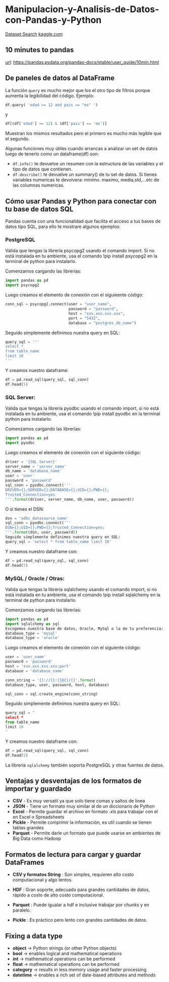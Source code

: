 # Manipulacion-y-Analisis-de-Datos-con-Pandas-y-Python

[Dataset Search](https://datasetsearch.research.google.com/)
[kaggle.com](https://www.kaggle.com/)

## 10 minutes to pandas

[url](https://pandas.pydata.org/pandas-docs/stable/user_guide/10min.html): https://pandas.pydata.org/pandas-docs/stable/user_guide/10min.html

## De paneles de datos al DataFrame

La función `query` es mucho mejor que los el otro tipo de filtros porque aumenta la legibilidad del código. Ejemplo:

```python
df.query( 'edad >= 12 and pais == "mx" ')
```

y

```python
df[(df['edad'] >= 12) & (df['pais'] == 'mx')]
```

Muestran los mismos resultados pero el primero es mucho más legible que el segundo.

Algunas funciones muy útiles cuando arrancas a analizar un set de datos luego de tenerlo como un dataframe(df) son:

- `df.info()` te devuelve un resumen con la estructura de las variables y el tipo de datos que contienen.
- `df.describe()` te devuelve un summary() de tu set de datos. Si tienes variables numericas te devolvera: minimo. maximo, media,std,…etc de las columnas numericas.

## Cómo usar Pandas y Python para conectar con tu base de datos SQL

Pandas cuenta con una funcionalidad que facilita el acceso a tus bases de datos tipo SQL, para ello te mostrare algunos ejemplos:

### PostgreSQL

Valida que tengas la librería psycopg2 usando el comando import. Si no está instalada en tu ambiente, usa el comando !pip install psycopg2 en la terminal de python para instalarlo.

Comenzamos cargando las librerías:

```python
import pandas as pd
import psycopg2
```

Luego creamos el elemento de conexión con el siguieente código:

```python
conn_sql = psycopg2.connect(user = "user_name",
                            password = "password",
                            host = "xxx.xxx.xxx.xxx",
                            port = "5432",
                            database = "postgres_db_name")
```

Seguido simplemente definimos nuestra query en SQL:

```python
query_sql = '''
select *
from table_name
limit 10
'''
```

Y creamos nuestro dataframe:

```python
df = pd.read_sql(query_sql, sql_conn)
df.head(5)
```

### SQL Server:

Valida que tengas la librería pyodbc usando el comando import, si no está instalada en tu ambiente, usa el comando !pip install pyodbc en la terminal python para instalarlo.

Comenzamos cargando las librerías:

```python
import pandas as pd
import pyodbc
```

Luego creamos el elemento de conexión con el siguiente código:

```python
driver = '{SQL Server}'
server_name = 'server_name'
db_name = 'database_name'
user = 'user'
password = 'password'
sql_conn = pyodbc.connect('''
DRIVER={};SERVER={};DATABASE={};UID={};PWD={};
Trusted_Connection=yes
'''.format(driver, server_name, db_name, user, password))
```

O si tienes el DSN:

```python
dsn = 'odbc_datasource_name'
sql_conn = pyodbc.connect('''
DSN={};UID={};PWD={};Trusted_Connection=yes;
'''.format(dsn, user, password))
Seguido simplemente definimos nuestra query en SQL:
query_sql = 'select * from table_name limit 10'
```

Y creamos nuestro dataframe con:

```python
df = pd.read_sql(query_sql, sql_conn)
df.head(5)
```

### MySQL / Oracle / Otras:

Valida que tengas la librería sqlalchemy usando el comando import, si no está instalada en tu ambiente, usa el comando !pip install sqlalchemy en la terminal de python para instalarlo.

Comenzamos cargando las librerías:

```python
import pandas as pd
import sqlalchemy as sql
Escogemos nuestra base de datos, Oracle, MySql o la de tu preferencia:
database_type = 'mysql'
database_type = 'oracle'
```

Luego creamos el elemento de conexión con el siguiente código:

```python
user = 'user_name'
password = 'password'
host = 'xxx.xxx.xxx.xxx:port'
database = 'database_name'

conn_string = '{}://{}:{}@{}/{}'.format(
database_type, user, password, host, database)

sql_conn = sql.create_engine(conn_string)
```

Seguido simplemente definimos nuestra query en SQL:

```python
query_sql = "
select *
from table_name
limit 10
"
```

Y creamos nuestro dataframe con:

```python
df = pd.read_sql(query_sql, sql_conn)
df.head(5)
```

La libreria `sqlalchemy` también soporta PostgreSQL y otras fuentes de datos.

## Ventajas y desventajas de los formatos de importar y guardado

- **CSV** - Es muy versatil ya que solo tiene comas y saltos de linea
- **JSON** - Tiene un formato muy similar al de un diccionario de Python
- **Excel** - Permite guardar el archivo en formato .xls para trabajar con el en Excel o Spreadsheets
- **Pickle** - Permite comprimir la información, es util cuando se tienen tablas grandes
- **Parquet** - Permite darle un formato que puede usarse en ambientes de Big Data como Hadoop

## Formatos de lectura para cargar y guardar DataFrames

- **CSV y formatos String** : Son simples, requieren alto costo computacional y algo lentos.

- **HDF** : Gran soporte, adecuado para grandes cantidades de datos, rápido a costo de alto costo computacional.

- **Parquet** : Puede igualar a hdf e inclusive trabajar por chunks y en paralelo.

- **Pickle** : Es práctico pero lento con grandes cantidades de datos.

## Fixing a data type

- **object** -> Python strings (or other Python objects)
- **bool** -> enables logical and mathematical operations
- **int** -> mathematical operations can be performed
- **float** -> mathematical operations can be performed
- **category** -> results in less memory usage and faster processing
- **datetime** -> enables a rich set of date-based attributes and methods
